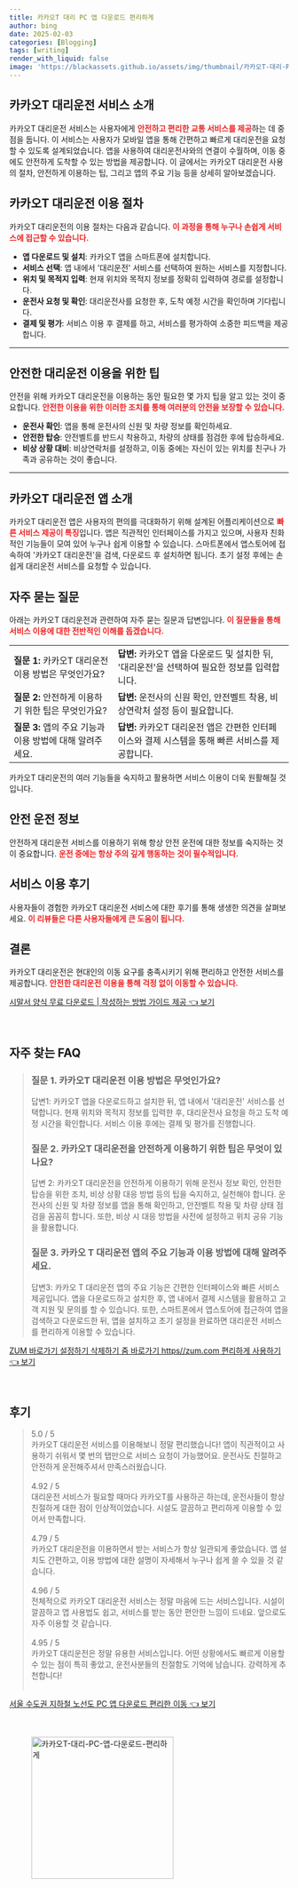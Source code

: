 ```yaml
---
title: 카카오T 대리 PC 앱 다운로드 편리하게
author: bing
date: 2025-02-03
categories: [Blogging]
tags: [writing]
render_with_liquid: false
image: 'https://blackassets.github.io/assets/img/thumbnail/카카오T-대리-PC-앱-다운로드-편리하게.webp'
---
```



<h2 id='카카오T대리운전서비스소개'>카카오T 대리운전 서비스 소개</h2>

<p>카카오T 대리운전 서비스는 사용자에게 <b><span style="color: #ee2323;">안전하고 편리한 교통 서비스를 제공</span></b>하는 데 중점을 둡니다. 이 서비스는 사용자가 모바일 앱을 통해 간편하고 빠르게 대리운전을 요청할 수 있도록 설계되었습니다. 앱을 사용하여 대리운전사와의 연결이 수월하며, 이동 중에도 안전하게 도착할 수 있는 방법을 제공합니다. 이 글에서는 카카오T 대리운전 사용의 절차, 안전하게 이용하는 팁, 그리고 앱의 주요 기능 등을 상세히 알아보겠습니다.</p>

<h2 id='카카오T대리운전이용절차'>카카오T 대리운전 이용 절차</h2>

<p>카카오T 대리운전의 이용 절차는 다음과 같습니다. <b><span style="color: #ee2323;">이 과정을 통해 누구나 손쉽게 서비스에 접근할 수 있습니다.</span></b></p>

<ul>
    <li><b>앱 다운로드 및 설치</b>: 카카오T 앱을 스마트폰에 설치합니다.</li>
    <li><b>서비스 선택</b>: 앱 내에서 '대리운전' 서비스를 선택하여 원하는 서비스를 지정합니다.</li>
    <li><b>위치 및 목적지 입력</b>: 현재 위치와 목적지 정보를 정확히 입력하여 경로를 설정합니다.</li>
    <li><b>운전사 요청 및 확인</b>: 대리운전사를 요청한 후, 도착 예정 시간을 확인하며 기다립니다.</li>
    <li><b>결제 및 평가</b>: 서비스 이용 후 결제를 하고, 서비스를 평가하여 소중한 피드백을 제공합니다.</li>
</ul>

<hr />

<h2 id='안전한이용팁'>안전한 대리운전 이용을 위한 팁</h2>

<p>안전을 위해 카카오T 대리운전을 이용하는 동안 필요한 몇 가지 팁을 알고 있는 것이 중요합니다. <b><span style="color: #ee2323;">안전한 이용을 위한 이러한 조치를 통해 여러분의 안전을 보장할 수 있습니다.</span></b></p>

<ul>
    <li><b>운전사 확인</b>: 앱을 통해 운전사의 신원 및 차량 정보를 확인하세요.</li>
    <li><b>안전한 탑승</b>: 안전벨트를 반드시 착용하고, 차량의 상태를 점검한 후에 탑승하세요.</li>
    <li><b>비상 상황 대비</b>: 비상연락처를 설정하고, 이동 중에는 자신이 있는 위치를 친구나 가족과 공유하는 것이 좋습니다.</li>
</ul>

<hr />

<h2 id='카카오T대리운전앱소개'>카카오T 대리운전 앱 소개</h2>

<p>카카오T 대리운전 앱은 사용자의 편의를 극대화하기 위해 설계된 어플리케이션으로 <b><span style="color: #ee2323;">빠른 서비스 제공이 특징</span></b>입니다. 앱은 직관적인 인터페이스를 가지고 있으며, 사용자 친화적인 기능들이 모여 있어 누구나 쉽게 이용할 수 있습니다. 스마트폰에서 앱스토어에 접속하여 '카카오T 대리운전'을 검색, 다운로드 후 설치하면 됩니다. 초기 설정 후에는 손쉽게 대리운전 서비스를 요청할 수 있습니다.</p>

<h2 id='자주묻는질문'>자주 묻는 질문</h2>

<p>아래는 카카오T 대리운전과 관련하여 자주 묻는 질문과 답변입니다. <b><span style="color: #ee2323;">이 질문들을 통해 서비스 이용에 대한 전반적인 이해를 돕겠습니다.</span></b></p>

<table>
    <tr>
        <td><b>질문 1:</b> 카카오T 대리운전 이용 방법은 무엇인가요?</td>
        <td><b>답변:</b> 카카오T 앱을 다운로드 및 설치한 뒤, '대리운전'을 선택하여 필요한 정보를 입력합니다.</td>
    </tr>
    <tr>
        <td><b>질문 2:</b> 안전하게 이용하기 위한 팁은 무엇인가요?</td>
        <td><b>답변:</b> 운전사의 신원 확인, 안전벨트 착용, 비상연락처 설정 등이 필요합니다.</td>
    </tr>
    <tr>
        <td><b>질문 3:</b> 앱의 주요 기능과 이용 방법에 대해 알려주세요.</td>
        <td><b>답변:</b> 카카오T 대리운전 앱은 간편한 인터페이스와 결제 시스템을 통해 빠른 서비스를 제공합니다.</td>
    </tr>
</table>

<p>카카오T 대리운전의 여러 기능들을 숙지하고 활용하면 서비스 이용이 더욱 원활해질 것입니다.</p>

<h2 id='안전운전정보'>안전 운전 정보</h2>

<p>안전하게 대리운전 서비스를 이용하기 위해 항상 안전 운전에 대한 정보를 숙지하는 것이 중요합니다. <b><span style="color: #ee2323;">운전 중에는 항상 주의 깊게 행동하는 것이 필수적입니다.</span></b></p>

<h2 id='서비스 이용 후기'>서비스 이용 후기</h2>

<p>사용자들이 경험한 카카오T 대리운전 서비스에 대한 후기를 통해 생생한 의견을 살펴보세요. <b><span style="color: #ee2323;">이 리뷰들은 다른 사용자들에게 큰 도움이 됩니다.</span></b></p>

<h2 id='결론'>결론</h2>

<p>카카오T 대리운전은 현대인의 이동 요구를 충족시키기 위해 편리하고 안전한 서비스를 제공합니다. <b><span style="color: #ee2323;">안전한 대리운전 이용을 통해 걱정 없이 이동할 수 있습니다.</span></b></p>


<p><a class="click-button" title="시말서 양식 무료 다운로드 | 작성하는 방법 가이드 제공" href="https://blackassets.github.io/posts/%EC%8B%9C%EB%A7%90%EC%84%9C-%EC%96%91%EC%8B%9D-%EB%AC%B4%EB%A3%8C-%EB%8B%A4%EC%9A%B4%EB%A1%9C%EB%93%9C-%EC%9E%91%EC%84%B1%ED%95%98%EB%8A%94-%EB%B0%A9%EB%B2%95-%EA%B0%80%EC%9D%B4%EB%93%9C-%EC%A0%9C%EA%B3%B5/" rel="dofollow">시말서 양식 무료 다운로드 | 작성하는 방법 가이드 제공 👈 보기</a></p><br>
<h2 id='자주_찾는_FAQ'>자주 찾는 FAQ</h2>
<div itemscope="" itemtype="https://schema.org/FAQPage"> 
<blockquote> 
<div itemscope="" itemprop="mainEntity" itemtype="https://schema.org/Question"> 
<h3 itemprop="name">질문 1. 카카오T 대리운전 이용 방법은 무엇인가요? </h3> 
<div itemscope="" itemprop="acceptedAnswer" itemtype="https://schema.org/Answer"> 
<span itemprop="text"> 
<p>답변1: 카카오T 앱을 다운로드하고 설치한 뒤, 앱 내에서 '대리운전' 서비스를 선택합니다. 현재 위치와 목적지 정보를 입력한 후, 대리운전사 요청을 하고 도착 예정 시간을 확인합니다. 서비스 이용 후에는 결제 및 평가를 진행합니다.</p> 
</span> 
</div> 
</div> 

<div itemscope="" itemprop="mainEntity" itemtype="https://schema.org/Question"> 
<h3 itemprop="name">질문 2. 카카오T 대리운전을 안전하게 이용하기 위한 팁은 무엇이 있나요? </h3> 
<div itemscope="" itemprop="acceptedAnswer" itemtype="https://schema.org/Answer"> 
<span itemprop="text"> 
<p>답변 2: 카카오T 대리운전을 안전하게 이용하기 위해 운전사 정보 확인, 안전한 탑승을 위한 조치, 비상 상황 대응 방법 등의 팁을 숙지하고, 실천해야 합니다. 운전사의 신원 및 차량 정보를 앱을 통해 확인하고, 안전벨트 착용 및 차량 상태 점검을 꼼꼼히 합니다. 또한, 비상 시 대응 방법을 사전에 설정하고 위치 공유 기능을 활용합니다.</p> 
</span> 
</div> 
</div> 

<div itemscope="" itemprop="mainEntity" itemtype="https://schema.org/Question"> 
<h3 itemprop="name">질문 3. 카카오 T 대리운전 앱의 주요 기능과 이용 방법에 대해 알려주세요.</h3> 
<div itemscope="" itemprop="acceptedAnswer" itemtype="https://schema.org/Answer"> 
<span itemprop="text"> 
<p>답변3: 카카오 T 대리운전 앱의 주요 기능은 간편한 인터페이스와 빠른 서비스 제공입니다. 앱을 다운로드하고 설치한 후, 앱 내에서 결제 시스템을 활용하고 고객 지원 및 문의를 할 수 있습니다. 또한, 스마트폰에서 앱스토어에 접근하여 앱을 검색하고 다운로드한 뒤, 앱을 설치하고 초기 설정을 완료하면 대리운전 서비스를 편리하게 이용할 수 있습니다.</p> 
</span> 
</div> 
</div> 

</blockquote> 
</div>
<p><a class="click-button" title="ZUM 바로가기 설정하기 삭제하기 줌 바로가기 https//zum.com 편리하게 사용하기" href="https://blackassets.github.io/posts/ZUM-%EB%B0%94%EB%A1%9C%EA%B0%80%EA%B8%B0-%EC%84%A4%EC%A0%95%ED%95%98%EA%B8%B0-%EC%82%AD%EC%A0%9C%ED%95%98%EA%B8%B0-%EC%A4%8C-%EB%B0%94%EB%A1%9C%EA%B0%80%EA%B8%B0-httpszum.com-%ED%8E%B8%EB%A6%AC%ED%95%98%EA%B2%8C-%EC%82%AC%EC%9A%A9%ED%95%98%EA%B8%B0/" rel="dofollow">ZUM 바로가기 설정하기 삭제하기 줌 바로가기 https//zum.com 편리하게 사용하기 👈 보기</a></p><br>
<h2 id='후기'>후기</h2>
<div itemscope itemtype="https://schema.org/Product">
  <blockquote>
  <div itemprop="review" itemscope itemtype="https://schema.org/Review">
      <div itemprop="reviewRating" itemscope itemtype="https://schema.org/Rating"> <span itemprop="ratingValue">5.0</span> / <span itemprop="bestRating">5</span> </div>
      <span itemprop="reviewBody">카카오T 대리운전 서비스를 이용해보니 정말 편리했습니다! 앱이 직관적이고 사용하기 쉬워서 몇 번의 탭만으로 서비스 요청이 가능했어요. 운전사도 친절하고 안전하게 운전해주셔서 만족스러웠습니다.</span>
  </div>
  <br>
  <div itemprop="review" itemscope itemtype="https://schema.org/Review">
      <div itemprop="reviewRating" itemscope itemtype="https://schema.org/Rating"> <span itemprop="ratingValue">4.92</span> / <span itemprop="bestRating">5</span> </div>
      <span itemprop="reviewBody">대리운전 서비스가 필요할 때마다 카카오T를 사용하곤 하는데, 운전사들이 항상 친절하게 대한 점이 인상적이었습니다. 시설도 깔끔하고 편리하게 이용할 수 있어서 만족합니다.</span>
  </div>
  <br>
  <div itemprop="review" itemscope itemtype="https://schema.org/Review">
      <div itemprop="reviewRating" itemscope itemtype="https://schema.org/Rating"> <span itemprop="ratingValue">4.79</span> / <span itemprop="bestRating">5</span> </div>
      <span itemprop="reviewBody">카카오T 대리운전을 이용하면서 받는 서비스가 항상 일관되게 좋았습니다. 앱 설치도 간편하고, 이용 방법에 대한 설명이 자세해서 누구나 쉽게 쓸 수 있을 것 같습니다.</span>
  </div>
  <br>
  <div itemprop="review" itemscope itemtype="https://schema.org/Review">
      <div itemprop="reviewRating" itemscope itemtype="https://schema.org/Rating"> <span itemprop="ratingValue">4.96</span> / <span itemprop="bestRating">5</span> </div>
      <span itemprop="reviewBody">전체적으로 카카오T 대리운전 서비스는 정말 마음에 드는 서비스입니다. 시설이 깔끔하고 앱 사용법도 쉽고, 서비스를 받는 동안 편안한 느낌이 드네요. 앞으로도 자주 이용할 것 같습니다.</span>
  </div>
  <br>
  <div itemprop="review" itemscope itemtype="https://schema.org/Review">
      <div itemprop="reviewRating" itemscope itemtype="https://schema.org/Rating"> <span itemprop="ratingValue">4.95</span> / <span itemprop="bestRating">5</span> </div>
      <span itemprop="reviewBody">카카오T 대리운전은 정말 유용한 서비스입니다. 어떤 상황에서도 빠르게 이용할 수 있는 점이 특히 좋았고, 운전사분들의 친절함도 기억에 남습니다. 강력하게 추천합니다!</span>
  </div>
  <br>
  </blockquote>
</div>
<p><a class="click-button" title="서울 수도권 지하철 노선도 PC 앱 다운로드 편리한 이동" href="https://blackassets.github.io/posts/%EC%84%9C%EC%9A%B8-%EC%88%98%EB%8F%84%EA%B6%8C-%EC%A7%80%ED%95%98%EC%B2%A0-%EB%85%B8%EC%84%A0%EB%8F%84-PC-%EC%95%B1-%EB%8B%A4%EC%9A%B4%EB%A1%9C%EB%93%9C-%ED%8E%B8%EB%A6%AC%ED%95%9C-%EC%9D%B4%EB%8F%99/" rel="dofollow">서울 수도권 지하철 노선도 PC 앱 다운로드 편리한 이동 👈 보기</a></p><br>
<figure class="image"><img src="https://blackassets.github.io/assets/img/thumbnail/카카오T-대리-PC-앱-다운로드-편리하게.webp" alt="카카오T-대리-PC-앱-다운로드-편리하게" width="256" height="256"></figure>